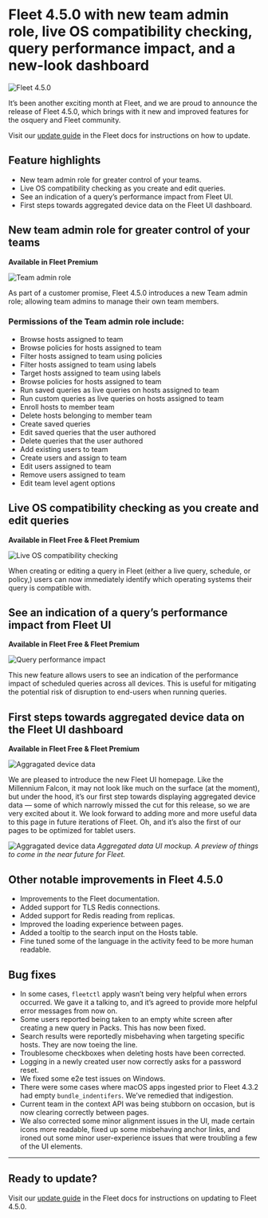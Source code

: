 # Fleet 4.5.0 with new team admin role, live OS compatibility checking, query performance impact, and a new-look dashboard

![Fleet 4.5.0](../website/assets/images/articles/fleet-4.5.0-cover-700x393@2x.png)

It’s been another exciting month at Fleet, and we are proud to announce the release of Fleet 4.5.0, which brings with it new and improved features for the osquery and Fleet community.

Visit our [update guide](https://fleetdm.com/docs/using-fleet/updating-fleet) in the Fleet docs for instructions on how to update.

## Feature highlights

- New team admin role for greater control of your teams.
- Live OS compatibility checking as you create and edit queries.
- See an indication of a query’s performance impact from Fleet UI.
- First steps towards aggregated device data on the Fleet UI dashboard.

## New team admin role for greater control of your teams
**Available in Fleet Premium**

![Team admin role](../website/assets/images/articles/fleet-4.5.0-1-700x393@2x.png)

As part of a customer promise, Fleet 4.5.0 introduces a new Team admin role; allowing team admins to manage their own team members.

### Permissions of the Team admin role include:

- Browse hosts assigned to team
- Browse policies for hosts assigned to team
- Filter hosts assigned to team using policies
- Filter hosts assigned to team using labels
- Target hosts assigned to team using labels
- Browse policies for hosts assigned to team
- Run saved queries as live queries on hosts assigned to team
- Run custom queries as live queries on hosts assigned to team
- Enroll hosts to member team
- Delete hosts belonging to member team
- Create saved queries
- Edit saved queries that the user authored
- Delete queries that the user authored
- Add existing users to team
- Create users and assign to team
- Edit users assigned to team
- Remove users assigned to team
- Edit team level agent options

## Live OS compatibility checking as you create and edit queries
**Available in Fleet Free & Fleet Premium**

![Live OS compatibility checking](../website/assets/images/articles/fleet-4.5.0-2-700x393@2x.png)

When creating or editing a query in Fleet (either a live query, schedule, or policy,) users can now immediately identify which operating systems their query is compatible with.

## See an indication of a query’s performance impact from Fleet UI
**Available in Fleet Free & Fleet Premium**

![Query performance impact](../website/assets/images/articles/fleet-4.5.0-3-700x393@2x.png)

This new feature allows users to see an indication of the performance impact of scheduled queries across all devices. This is useful for mitigating the potential risk of disruption to end-users when running queries.

## First steps towards aggregated device data on the Fleet UI dashboard
**Available in Fleet Free & Fleet Premium**

![Aggragated device data](../website/assets/images/articles/fleet-4.5.0-4-700x393@2x.png)

We are pleased to introduce the new Fleet UI homepage. Like the Millennium Falcon, it may not look like much on the surface (at the moment), but under the hood, it’s our first step towards displaying aggregated device data — some of which narrowly missed the cut for this release, so we are very excited about it. We look forward to adding more and more useful data to this page in future iterations of Fleet. Oh, and it’s also the first of our pages to be optimized for tablet users.

![Aggragated device data](../website/assets/images/articles/fleet-4.5.0-5-700x393@2x.png)
_Aggregated data UI mockup. A preview of things to come in the near future for Fleet._

## Other notable improvements in Fleet 4.5.0

- Improvements to the Fleet documentation.
- Added support for TLS Redis connections.
- Added support for Redis reading from replicas.
- Improved the loading experience between pages.
- Added a tooltip to the search input on the Hosts table.
- Fine tuned some of the language in the activity feed to be more human readable.

## Bug fixes

- In some cases, `fleetctl` apply wasn’t being very helpful when errors occurred. We gave it a talking to, and it’s agreed to provide more helpful error messages from now on.
- Some users reported being taken to an empty white screen after creating a new query in Packs. This has now been fixed.
- Search results were reportedly misbehaving when targeting specific hosts. They are now toeing the line.
- Troublesome checkboxes when deleting hosts have been corrected.
- Logging in a newly created user now correctly asks for a password reset.
- We fixed some e2e test issues on Windows.
- There were some cases where macOS apps ingested prior to Fleet 4.3.2 had empty `bundle_indentifers`. We’ve remedied that indigestion.
- Current team in the context API was being stubborn on occasion, but is now clearing correctly between pages.
- We also corrected some minor alignment issues in the UI, made certain icons more readable, fixed up some misbehaving anchor links, and ironed out some minor user-experience issues that were troubling a few of the UI elements.

---

## Ready to update?

Visit our [update guide](https://fleetdm.com/docs/using-fleet/updating-fleet) in the Fleet docs for instructions on updating to Fleet 4.5.0.

<meta name="category" value="releases">
<meta name="authorFullName" value="Mike Thomas">
<meta name="authorGitHubUsername" value="mike-j-thomas">
<meta name="publishedOn" value="2021-11-02">
<meta name="articleTitle" value="Fleet 4.5.0 with new team admin role, live OS compatibility checking, query performance impact, and a new-look dashboard">
<meta name="articleImageUrl" value="../website/assets/images/articles/fleet-4.5.0-cover-1600x900@2x.jpg">
